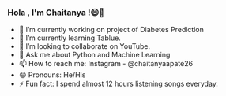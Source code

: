 ### Hola , I'm Chaitanya !😄👋

- 🔭 I’m currently working on project of Diabetes Prediction
- 🌱 I’m currently learning Tablue.
- 👯 I’m looking to collaborate on YouTube.
- 💬 Ask me about Python and Machine Learning
- 📫 How to reach me: Instagram - @chaitanyaapate26
- 😄 Pronouns: He/His
- ⚡ Fun fact: I spend almost 12 hours listening songs everyday.
